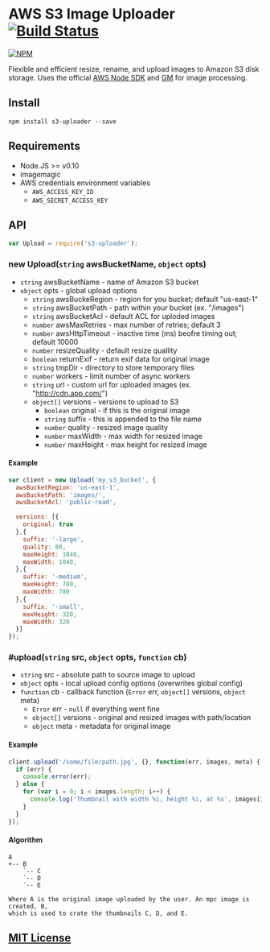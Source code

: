 AWS S3 Image Uploader [![Build Status](https://drone.io/github.com/Turistforeningen/node-s3-uploader/status.png)](https://drone.io/github.com/Turistforeningen/node-s3-uploader/latest)
=====================

[![NPM](https://nodei.co/npm/s3-uploader.png?downloads=true)](https://www.npmjs.org/package/s3-uploader)

Flexible and efficient resize, rename, and upload images to Amazon S3 disk
storage. Uses the official [AWS Node SDK](http://aws.amazon.com/sdkfornodejs/)
and [GM](https://github.com/aheckmann/gm) for image processing.

## Install

```
npm install s3-uploader --save
```

## Requirements

* Node.JS >= v0.10
* imagemagic
* AWS credentials environment variables
  * `AWS_ACCESS_KEY_ID`
  * `AWS_SECRET_ACCESS_KEY`

## API

```javascript
var Upload = require('s3-uploader');
```

### new Upload(`string` awsBucketName, `object` opts)

* `string` awsBucketName - name of Amazon S3 bucket
* `object` opts - global upload options
  * `string` awsBuckeRegion - region for you bucket; default "us-east-1"
  * `string` awsBucketPath - path within your bucket (ex. "/images")
  * `string` awsBucketAcl - default ACL for uploded images
  * `number` awsMaxRetries - max number of retries; default 3
  * `number` awsHttpTimeout - inactive time (ms) beofre timing out; default 10000
  * `number` resizeQuality - default resize quallity
  * `boolean` returnExif - return exif data for original image
  * `string` tmpDir - directory to store temporary files
  * `number` workers - limit number of async workers
  * `string` url - custom url for uploaded images (ex. "http://cdn.app.com/")
  * `object[]` versions - versions to upload to S3
    * `boolean` original - if this is the original image
    * `string` suffix - this is appended to the file name
    * `number` quality - resized image quality
    * `number` maxWidth - max width for resized image
    * `number` maxHeight - max height for resized image

#### Example

```javascript
var client = new Upload('my_s3_bucket', {
  awsBucketRegion: 'us-east-1',
  awsBucketPath: 'images/',
  awsBucketAcl: 'public-read',

  versions: [{
    original: true
  },{
    suffix: '-large',
    quality: 80,
    maxHeight: 1040,
    maxWidth: 1040,
  },{
    suffix: '-medium',
    maxHeight: 780,
    maxWidth: 780
  },{
    suffix: '-small',
    maxHeight: 320,
    maxWidth: 320
  }]
});
```

### #upload(`string` src, `object` opts, `function` cb)

* `string` src - absolute path to source image to upload
* `object` opts - local upload config options (overwrites global config)
* `function` cb - callback function (`Error` err, `object[]` versions, `object` meta)
  * `Error` err - `null` if everything went fine
  * `object[]` versions - original and resized images with path/location
  * `object` meta - metadata for original image

#### Example

```javascript
client.upload('/some/file/path.jpg', {}, function(err, images, meta) {
  if (err) {
    console.error(err);
  } else {
    for (var i = 0; i < images.length; i++) {
      console.log('Thumbnail with width %i, height %i, at %s', images[i].width, images[i].height, images[i].url);
    }
  }
});
```

#### Algorithm

```
A
+-- B
    `-- C
    `-- D
    `-- E

Where A is the original image uploaded by the user. An mpc image is created, B,
which is used to crate the thumbnails C, D, and E.
```

## [MIT License](https://github.com/Turistforeningen/node-s3-uploader/blob/master/LICENSE)

